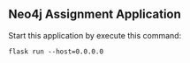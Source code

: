 ## Neo4j Assignment Application

Start this application by execute this command:

```console
flask run --host=0.0.0.0
```


